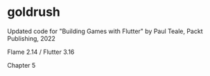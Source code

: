# goldrush

Updated code for "Building Games with Flutter" by Paul Teale, Packt Publishing, 2022

Flame 2.14 / Flutter 3.16

Chapter 5